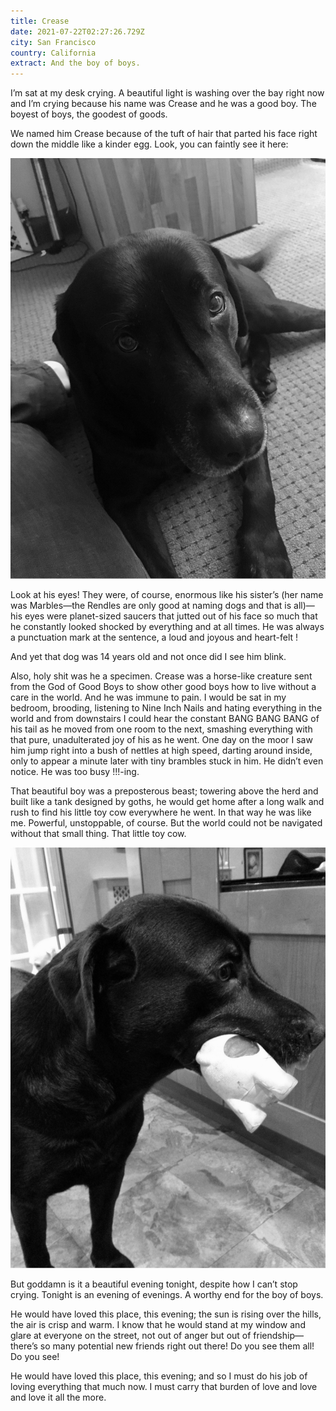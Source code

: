 ```yaml
---
title: Crease
date: 2021-07-22T02:27:26.729Z
city: San Francisco
country: California
extract: And the boy of boys.
---
```

I’m sat at my desk crying. A beautiful light is washing over the bay right now and I’m crying because his name was Crease and he was a good boy. The boyest of boys, the goodest of goods. 

We named him Crease because of the tuft of hair that parted his face right down the middle like a kinder egg. Look, you can faintly see it here: 

![A picture of Crease, looking up at me with those enormously kind eyes](uploads/crease-1.jpg)

Look at his eyes! They were, of course, enormous like his sister’s (her name was Marbles—the Rendles are only good at naming dogs and that is all)—his eyes were planet-sized saucers that jutted out of his face so much that he constantly looked shocked by everything and at all times. He was always a punctuation mark at the sentence, a loud and joyous and heart-felt !

And yet that dog was 14 years old and not once did I see him blink.

Also, holy shit was he a specimen. Crease was a horse-like creature sent from the God of Good Boys to show other good boys how to live without a care in the world. And he was immune to pain. I would be sat in my bedroom, brooding, listening to Nine Inch Nails and hating everything in the world and from downstairs I could hear the constant BANG BANG BANG of his tail as he moved from one room to the next, smashing everything with that pure, unadulterated joy of his as he went. One day on the moor I saw him jump right into a bush of nettles at high speed, darting around inside, only to appear a minute later with tiny brambles stuck in him. He didn’t even notice. He was too busy !!!-ing.

That beautiful boy was a preposterous beast; towering above the herd and built like a tank designed by goths, he would get home after a long walk and rush to find his little toy cow everywhere he went. In that way he was like me. Powerful, unstoppable, of course. But the world could not be navigated without that small thing. That little toy cow. 

![Crease with his tiny toy cow](uploads/crease-2.jpg)

But goddamn is it a beautiful evening tonight, despite how I can’t stop crying. Tonight is an evening of evenings. A worthy end for the boy of boys. 

He would have loved this place, this evening; the sun is rising over the hills, the air is crisp and warm. I know that he would stand at my window and glare at everyone on the street, not out of anger but out of friendship—there’s so many potential new friends right out there! Do you see them all! Do you see!

He would have loved this place, this evening; and so I must do his job of loving everything that much now. I must carry that burden of love and love and love it all the more.

